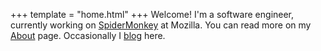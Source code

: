 +++
template = "home.html"
+++
Welcome! I'm a software engineer, currently working on [SpiderMonkey](https://spidermonkey.dev) at Mozilla. You can read more on my [About](about/) page.
Occasionally I [blog](blog/) here.
